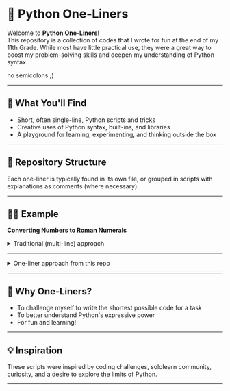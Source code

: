 # 🐍 Python One-Liners

Welcome to **Python One-Liners**!  
This repository is a collection of codes that I wrote for fun at the end of my 11th Grade. While most have little practical use, they were a great way to boost my problem-solving skills and deepen my understanding of Python syntax. 

no semicolons ;)

---

## 🚀 What You'll Find

- Short, often single-line, Python scripts and tricks
- Creative uses of Python syntax, built-ins, and libraries
- A playground for learning, experimenting, and thinking outside the box

---

## 📂 Repository Structure

Each one-liner is typically found in its own file, or grouped in scripts with explanations as comments (where necessary).

---

## 🧑‍💻 Example

**Converting Numbers to Roman Numerals**

<details>
<summary>Traditional (multi-line) approach</summary>
    
```python
def int_to_roman(num):
    val = [
        1000, 900, 500, 400,
        100, 90, 50, 40,
        10, 9, 5, 4, 1
    ]
    syb = [
        "M", "CM", "D", "CD",
        "C", "XC", "L", "XL",
        "X", "IX", "V", "IV", "I"
    ]
    roman_num = ''
    i = 0
    while num > 0:
        for _ in range(num // val[i]):
            roman_num += syb[i]
            num -= val[i]
        i += 1
    return roman_num

# Example use:
print(int_to_roman(1999))  # Output: MCMXCIX
```

</details>

---

<details>
<summary>One-liner approach from this repo</summary>
    
```python
(lambda r,c:[print(f'{num} -->',(lambda nums:''.join([(lambda s,f:[f:=f.replace(b,r) for b,r in{'0':s[0],'1':s[1],'2':s[2]}.items()][2])('IVXLCDMnn'[(len(nums)-1-i)*2:],['','0','00','000','01','1','10','100','1000','02'][nums[i]]) for i in range(len(nums))]))([int(d) for d in f'{num}']))for num in sorted([c([r(1,200),r(1,3999)]) for _ in range(50)])])(__import__('random').randint, __import__('random').choice)
```

</details>

---

## 🤔 Why One-Liners?

- To challenge myself to write the shortest possible code for a task
- To better understand Python's expressive power
- For fun and learning!

---

## 💡 Inspiration

These scripts were inspired by coding challenges, sololearn community, curiosity, and a desire to explore the limits of Python.

---
